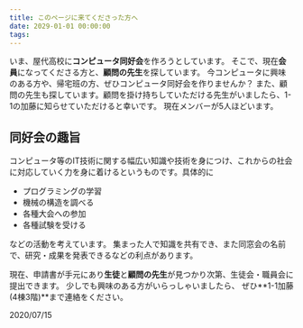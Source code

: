```yaml
---
title: このページに来てくださった方へ
date: 2029-01-01 00:00:00
tags:
---
```


いま、屋代高校に**コンピュータ同好会**を作ろうとしています。
そこで、現在**会員**になってくださる方と、**顧問の先生**を探しています。
今コンピュータに興味のある方や、帰宅班の方、ぜひコンピュータ同好会を作りませんか？
また、顧問の先生も探しています。顧問を掛け持ちしていただける先生がいましたら、1-1の加藤に知らせていただけると幸いです。
現在メンバーが5人ほどいます。

## 同好会の趣旨
コンピュータ等のIT技術に関する幅広い知識や技術を身につけ、これからの社会に対応していく力を身に着けるというものです。具体的に
* プログラミングの学習
* 機械の構造を調べる
* 各種大会への参加
* 各種試験を受ける

などの活動を考えています。
集まった人で知識を共有でき、また同窓会の名前で、研究・成果を発表できるなどの利点があります。

現在、申請書が手元にあり**生徒**と**顧問の先生**が見つかり次第、生徒会・職員会に提出できます。
少しでも興味のある方がいらっしゃいましたら、
ぜひ**1-1加藤(4棟3階)**まで連絡をください。

2020/07/15

